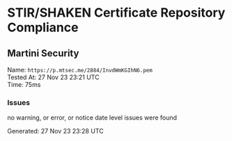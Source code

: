 # STIR/SHAKEN Certificate Repository Compliance

## Martini Security

Name: `https://p.mtsec.me/2884/InvdWmKGIhN6.pem`\
Tested At: 27 Nov 23 23:21 UTC\
Time: 75ms

### Issues

no warning, or error, or notice date level issues were found

Generated: 27 Nov 23 23:28 UTC